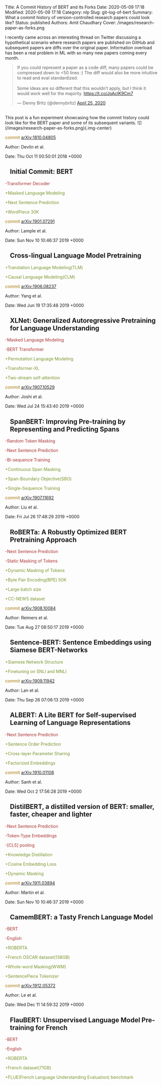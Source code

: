 Title: A Commit History of BERT and its Forks
Date: 2020-05-09 17:18
Modified: 2020-05-09 17:18
Category: nlp
Slug: git-log-of-bert
Summary: What a commit history of version-controlled research papers could look like?
Status: published
Authors: Amit Chaudhary
Cover: /images/research-paper-as-forks.png

I recently came across an interesting thread on Twitter discussing a hypothetical scenario where research papers are published on GitHub and subsequent papers are diffs over the original paper. Information overload has been a real problem in ML with so many new papers coming every month.  
<div class="img-center">     
<blockquote class="twitter-tweet tw-align-center" data-lang="en" data-dnt="true"><p lang="en" dir="ltr">If you could represent a paper as a code diff, many papers could be compressed down to &lt;50 lines :) The diff would also be more intuitive to read and eval standardized.<br><br>Some ideas are so different that this wouldn’t apply, but I think it would work well for the majority. <a href="https://t.co/JoAcIK9Cm7">https://t.co/JoAcIK9Cm7</a></p>&mdash; Denny Britz (@dennybritz) <a href="https://twitter.com/dennybritz/status/1254006850388983808?ref_src=twsrc%5Etfw">April 25, 2020</a></blockquote> <script async src="https://platform.twitter.com/widgets.js" charset="utf-8"></script>
</div>
<br>
This post is a fun experiment showcasing how the commit history could look like for the BERT paper and some of its subsequent variants.
![](/images/research-paper-as-forks.png){.img-center}
<br>

<article class="message is-dark">
<div class="message-body">
<p style="color: #A57705;">commit <a href="https://arxiv.org/abs/1810.04805">arXiv:1810.04805</a></p>   
<p>Author: Devlin et al.</p>  
<p>Date:   Thu Oct 11 00:50:01 2018 +0000</p>
<h2 style="padding-left: 1rem;">  
Initial Commit: BERT
</h2>  
<p style="color: #aa3131;">-Transformer Decoder</p>    
<p style="color: #7a942e;">+Masked Language Modeling</p>  
<p style="color: #7a942e;">+Next Sentence Prediction</p>  
<p style="color: #7a942e;">+WordPiece 30K</p>  
  </div>
</article>

<article class="message is-dark">
<div class="message-body">
<p style="color: #A57705;">commit <a href="https://arxiv.org/abs/1901.07291">arXiv:1901.07291</a></p>   
<p>Author: Lample et al.</p>  
<p>Date:   Sun Nov 10 10:46:37 2019 +0000</p>
<h2 style="padding-left: 1rem;">  
Cross-lingual Language Model Pretraining
</h2>  
<p style="color: #7a942e;">+Translation Language Modeling(TLM)</p>  
<p style="color: #7a942e;">+Causal Language Modeling(CLM)</p>  
  </div>
</article>


<article class="message is-dark">
<div class="message-body">
<p style="color: #A57705;">commit <a href="https://arxiv.org/abs/1906.08237">arXiv:1906.08237</a></p>   
<p>Author: Yang et al.</p>  
<p>Date:   Wed Jun 19 17:35:48 2019 +0000</p>
<h2 style="padding-left: 1rem;">  
XLNet: Generalized Autoregressive Pretraining for Language Understanding
</h2>  
<p style="color: #aa3131;">-Masked Language Modeling</p>    
<p style="color: #aa3131;">-BERT Transformer</p>    
<p style="color: #7a942e;">+Permutation Language Modeling</p>  
<p style="color: #7a942e;">+Transformer-XL</p>  
<p style="color: #7a942e;">+Two-stream self-attention</p>  
  </div>
</article>


<article class="message is-dark">
<div class="message-body">
<p style="color: #A57705;">commit <a href="https://arxiv.org/abs/1907.10529">arXiv:1907.10529</a></p>   
<p>Author: Joshi et al.</p>  
<p>Date:   Wed Jul 24 15:43:40 2019 +0000</p>
<h2 style="padding-left: 1rem;">  
SpanBERT: Improving Pre-training by Representing and Predicting Spans
</h2>  
<p style="color: #aa3131;">-Random Token Masking</p>    
<p style="color: #aa3131;">-Next Sentence Prediction</p>    
<p style="color: #aa3131;">-Bi-sequence Training</p>    
<p style="color: #7a942e;">+Continuous Span Masking</p>  
<p style="color: #7a942e;">+Span-Boundary Objective(SBO)</p>  
<p style="color: #7a942e;">+Single-Sequence Training</p>  
  </div>
</article>


<article class="message is-dark">
<div class="message-body">
<p style="color: #A57705;">commit <a href="https://arxiv.org/abs/1907.11692">arXiv:1907.11692</a></p>   
<p>Author: Liu et al.</p>  
<p>Date:   Fri Jul 26 17:48:29 2019 +0000</p>
<h2 style="padding-left: 1rem;">  
RoBERTa: A Robustly Optimized BERT Pretraining Approach
</h2>  
<p style="color: #aa3131;">-Next Sentence Prediction</p>    
<p style="color: #aa3131;">-Static Masking of Tokens</p>    
<p style="color: #7a942e;">+Dynamic Masking of Tokens</p>  
<p style="color: #7a942e;">+Byte Pair Encoding(BPE) 50K</p>  
<p style="color: #7a942e;">+Large batch size</p>  
<p style="color: #7a942e;">+CC-NEWS dataset</p>  
  </div>
</article>

<article class="message is-dark">
<div class="message-body">
<p style="color: #A57705;">commit <a href="https://arxiv.org/abs/1908.10084">arXiv:1908.10084</a></p>   
<p>Author: Reimers et al.</p>  
<p>Date:   Tue Aug 27 08:50:17 2019 +0000</p>
<h2 style="padding-left: 1rem;">  
Sentence-BERT: Sentence Embeddings using Siamese BERT-Networks
</h2>  
<p style="color: #7a942e;">+Siamese Network Structure</p>
<p style="color: #7a942e;">+Finetuning on SNLI and MNLI</p>
  </div>
</article>

<article class="message is-dark">
<div class="message-body">
<p style="color: #A57705;">commit <a href="https://arxiv.org/abs/1909.11942">arXiv:1909.11942</a></p>   
<p>Author: Lan et al.</p>  
<p>Date:   Thu Sep 26 07:06:13 2019 +0000</p>
<h2 style="padding-left: 1rem;">  
ALBERT: A Lite BERT for Self-supervised Learning of Language Representations
</h2>  
<p style="color: #aa3131;">-Next Sentence Prediction</p>    
<p style="color: #7a942e;">+Sentence Order Prediction</p>  
<p style="color: #7a942e;">+Cross-layer Parameter Sharing</p>  
<p style="color: #7a942e;">+Factorized Embeddings</p>  
  </div>
</article>

<article class="message is-dark">
<div class="message-body">
<p style="color: #A57705;">commit <a href="https://arxiv.org/abs/1910.01108">arXiv:1910.01108</a></p>   
<p>Author: Sanh et al.</p>  
<p>Date:   Wed Oct 2 17:56:28 2019 +0000</p>
<h2 style="padding-left: 1rem;">  
DistilBERT, a distilled version of BERT: smaller, faster, cheaper and lighter
</h2>  
<p style="color: #aa3131;">-Next Sentence Prediction</p>    
<p style="color: #aa3131;">-Token-Type Embeddings</p>    
<p style="color: #aa3131;">-[CLS] pooling</p>    
<p style="color: #7a942e;">+Knowledge Distillation</p>  
<p style="color: #7a942e;">+Cosine Embedding Loss</p>  
<p style="color: #7a942e;">+Dynamic Masking</p>  
  </div>
</article>

<article class="message is-dark">
<div class="message-body">
<p style="color: #A57705;">commit <a href="https://arxiv.org/abs/1911.03894">arXiv:1911.03894</a></p>   
<p>Author: Martin et al.</p>  
<p>Date:   Sun Nov 10 10:46:37 2019 +0000</p>
<h2 style="padding-left: 1rem;">  
CamemBERT: a Tasty French Language Model
</h2>  
<p style="color: #aa3131;">-BERT</p>    
<p style="color: #aa3131;">-English</p>    
<p style="color: #7a942e;">+ROBERTA</p>  
<p style="color: #7a942e;">+French OSCAR dataset(138GB)</p>  
<p style="color: #7a942e;">+Whole-word Masking(WWM)</p>  
<p style="color: #7a942e;">+SentencePiece Tokenizer</p>  
  </div>
</article>

<article class="message is-dark">
<div class="message-body">
<p style="color: #A57705;">commit <a href="https://arxiv.org/abs/1912.05372">arXiv:1912.05372</a></p>   
<p>Author: Le et al.</p>  
<p>Date:   Wed Dec 11 14:59:32 2019 +0000</p>
<h2 style="padding-left: 1rem;">  
FlauBERT: Unsupervised Language Model Pre-training for French
</h2>  
<p style="color: #aa3131;">-BERT</p>    
<p style="color: #aa3131;">-English</p>   
<p style="color: #7a942e;">+ROBERTA</p>  
<p style="color: #7a942e;">+French dataset(71GB)</p>  
<p style="color: #7a942e;">+FLUE(French Language Understanding Evaluation) benchmark</p>  
  </div>
</article>
